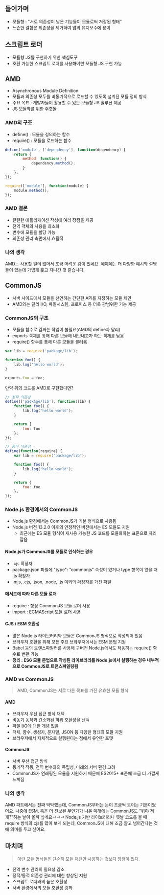 ## 들어가며

- 모듈형 : "서로 의존성이 낮은 기능들이 모듈로써 저장된 형태"
- 느슨한 결합은 의존성을 제거하여 앱의 유지보수에 용이

## 스크립트 로더

- 모듈형 JS를 구현하기 위한 핵심도구
- 호환 가능한 스크립트 로더를 사용해야만 모듈형 JS 구현 가능


## AMD

- Asynchronous Module Definition
- 모듈과 의존성 모두를 비동기적으로 로드할 수 있도록 설계된 모듈 정의 방식
- 주요 목표 : 개발자들이 활용할 수 있는 모듈형 JS 솔루션 제공
- JS 모듈화를 위한 주춧돌


### AMD의 구조

- define() : 모듈을 정의하는 함수
- require() : 모듈을 로드하는 함수


```javascript
define('module', ['dependency'], function(dependency) {
    return {
        method: function() {
            dependency.method();
        }
    };
});

require(['module'], function(module) {
    module.method();
});
```


### AMD 결론

- 탄탄한 애플리케이션 작성에 여러 장점을 제공
- 전역 객체의 사용을 최소화
- 변수에 모듈을 할당 가능
- 의존성 관리 측면에서 효율적


### 나의 생각

AMD는 사용할 일이 없어서 조금 어려운 감이 있네요. 예제에는 더 다양한 예시와 설명들이 있는데 가볍게 훑고 지나간 것 같습니다.


## CommonJS

- 서버 사이드에서 모듈을 선언하는 간단한 API를 지정하는 모듈 제안
- AMD와는 달리 I/O, 파일시스템, 프로미스 등 더욱 광범위한 기능 제공


### CommonJS의 구조

- 모듈을 함수로 감싸는 작업이 불필요(AMD의 define과 달리)
- exports 객체를 통해 다른 모듈에 내보내고자 하는 객체를 담음
- require() 함수를 통해 다른 모듈을 불러옴


```javascript
var lib = require('package/lib');

function foo() {
    lib.log('hello world');
}

exports.foo = foo;
```

만약 위의 코드를 AMD로 구현했다면?

```javascript
// 정적 의존성
define(['package/lib'], function(lib) {
    function foo() {
        lib.log('hello world');
    }

    return {
        foo: foo
    };
});

// 동적 의존성
define(function(require) {
    var lib = require('package/lib');

    function foo() {
        lib.log('hello world');
    }

    return {
        foo: foo
    };
});
```


### Node.js 환경에서의 CommonJS

- Node.js 환경에서는 CommonJS가 기본 형식으로 사용됨
- Node.js 버전 13.2.0 이후의 안정적인 버전에서는 ES 모듈도 지원
  - 최근에는 ES 모듈 형식이 재사용 가능한 JS 코드를 모듈화하는 표준으로 자리잡음


#### Node.js가 CommonJS를 모듈로 인식하는 경우

- .cjs 확장자
- package.json 파일에 "type": "commonjs" 속성이 있거나 type 항목이 없을 때 .js 확장자
- .mjs, .cjs, .json, .node, .js 이외의 확장자를 가진 파일


#### 메서드에 따라 다른 모듈 로더

- require : 항상 CommonJS 모듈 로더 사용
- import : ECMAScript 모듈 로더 사용


#### CJS / ESM 호환성

- 많은 Node.js 라이브러리와 모듈은 CommonJS 형식으로 작성되어 있음
- 브라우저 호환을 위해 모든 주요 브라우저에서는 ESM 문법 지원
- Babel 등의 트랜스파일러를 사용해 구버전 Node.js에서도 작동하는 require() 함수로 변환 가능
- **정리 : ES6 모듈 문법으로 작성된 라이브러리를 Node.js에서 실행하는 경우 내부적으로 CommonJS로 트랜스파일링됨**


### AMD vs CommonJS

> AMD, CommonJS는 서로 다른 목표를 가진 유효한 모듈 형식

#### AMD

- 브라우저 우선 접근 방식 채택
- 비동기 동작과 간소화된 하위 호환성을 선택
- 파일 I/O에 대한 개념 없음
- 객체, 함수, 생성자, 문자열, JSON 등 다양한 형태의 모듈 지원
- 브라우저에서 자체적으로 실행된다는 점에서 유연한 포맷

#### CommonJS

- 서버 우선 접근 방식
- 동기적 작동, 전역 변수와의 독립성, 미래의 서버 환경 고려
- CommonJS가 언래핑된 모듈을 지원하기 때문에 ES2015+ 표준에 조금 더 가깝게 느껴짐


### 나의 생각

AMD 파트에서는 진짜 막막했는데, CommonJS부터는 눈이 조금씩 트이는 기분이었어요. 나중에 ESM, 혹은 더 진보된 무언가가 나온 미래에는 CommonJS도 "뭐야 저게?"하는 날이 올까 싶네요ㅋㅋㅋ Node.js 기반 라이브러리나 옛날 코드를 볼 때 require 방식의 cjs를 많이 보게 되는데, CommonJS에 대해 조금 알고 넘어간다는 것에 의미를 두고 싶어요.


## 마치며

> 이런 모듈 형식들은 단순히 모듈 패턴만 사용하는 것보다 장점이 있다.

- 전역 변수 관리의 필요성 감소
- 정적/동적 의존성 관리에 대한 향상된 지원
- 스크립트 로더와의 높은 호환성
- 서버 환경에서의 모듈 호환성 강화


